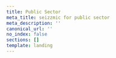 ```yaml
---
title: Public Sector
meta_title: seizzmic for public sector
meta_description: ''
canonical_url: ''
no_index: false
sections: []
template: landing
---
```

